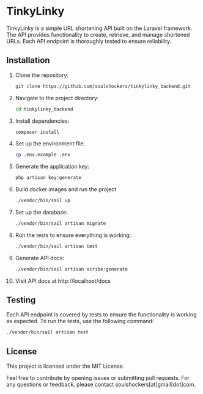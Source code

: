 # TinkyLinky

TinkyLinky is a simple URL shortening API built on the Laravel framework. The API provides functionality to create, retrieve, and manage shortened URLs. Each API endpoint is thoroughly tested to ensure reliability.

## Installation

1. Clone the repository:
    ```bash
    git clone https://github.com/soulshockers/tinkylinky_backend.git
    ```

2. Navigate to the project directory:
    ```bash
    cd tinkylinky_backend
    ```

3. Install dependencies:
    ```bash
    composer install
    ```

4. Set up the environment file:
    ```bash
    cp .env.example .env
    ```

5. Generate the application key:
    ```bash
    php artisan key:generate
    ```
    
6. Build docker images and run the project
    ```bash
    ./vendor/bin/sail up
    ```

7. Set up the database:
    ```bash
    ./vendor/bin/sail artisan migrate
    ```

8. Run the tests to ensure everything is working:
    ```bash
    ./vendor/bin/sail artisan test
    ```

9. Generate API docs:
    ```bash
    ./vendor/bin/sail artisan scribe:generate
    ```

10. Visit API docs at http://localhost/docs

## Testing
Each API endpoint is covered by tests to ensure the functionality is working as expected. To run the tests, use the following command:
```bash
./vendor/bin/sail artisan test
```

## License
This project is licensed under the MIT License.

Feel free to contribute by opening issues or submitting pull requests. For any questions or feedback, please contact soulshockers[at]gmail[dot]com.
